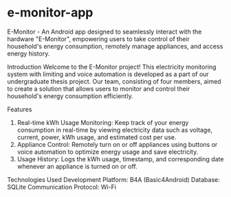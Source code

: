 # e-monitor-app
E-Monitor - An Android app designed to seamlessly interact with the hardware "E-Monitor", empowering users to take control of their household's energy consumption, remotely manage appliances, and access energy history.

Introduction
Welcome to the E-Monitor project! This electricity monitoring system with limiting and voice automation is developed as a part of our undergraduate thesis project. Our team, consisting of four members, aimed to create a solution that allows users to monitor and control their household's energy consumption efficiently.

Features
1. Real-time kWh Usage Monitoring: Keep track of your energy consumption in real-time by viewing electricity data such as voltage, current, power, kWh usage, and estimated cost per use.
2. Appliance Control: Remotely turn on or off appliances using buttons or voice automation to optimize energy usage and save electricity.
3. Usage History: Logs the kWh usage, timestamp, and corresponding date whenever an appliance is turned on or off.

Technologies Used
Development Platform: B4A (Basic4Android)
Database: SQLite
Communication Protocol: Wi-Fi 
